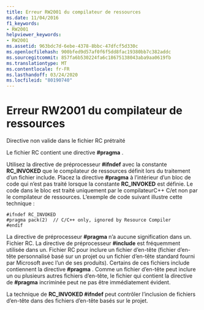 ```yaml
---
title: Erreur RW2001 du compilateur de ressources
ms.date: 11/04/2016
f1_keywords:
- RW2001
helpviewer_keywords:
- RW2001
ms.assetid: 963bdc7d-6ebe-4378-8bbc-47dfcf5d330c
ms.openlocfilehash: 900bfed9d57af0f6f5dd8fac19380bb7c382addc
ms.sourcegitcommit: 857fa6b530224fa6c18675138043aba9aa0619fb
ms.translationtype: MT
ms.contentlocale: fr-FR
ms.lasthandoff: 03/24/2020
ms.locfileid: "80190740"
---
```

# <a name="resource-compiler-error-rw2001"></a>Erreur RW2001 du compilateur de ressources

Directive non valide dans le fichier RC prétraité

Le fichier RC contient une directive **#pragma** .

Utilisez la directive de préprocesseur **#ifndef** avec la constante **RC_INVOKED** que le compilateur de ressources définit lors du traitement d’un fichier include. Placez la directive **#pragma** à l’intérieur d’un bloc de code qui n’est pas traité lorsque la constante **RC_INVOKED** est définie. Le code dans le bloc est traité uniquement par le compilateurC++ C/et non par le compilateur de ressources. L’exemple de code suivant illustre cette technique :

```
#ifndef RC_INVOKED
#pragma pack(2)  // C/C++ only, ignored by Resource Compiler
#endif
```

La directive de préprocesseur **#pragma** n’a aucune signification dans un. Fichier RC. La directive de préprocesseur **#include** est fréquemment utilisée dans un. Fichier RC pour inclure un fichier d’en-tête (fichier d’en-tête personnalisé basé sur un projet ou un fichier d’en-tête standard fourni par Microsoft avec l’un de ses produits). Certains de ces fichiers include contiennent la directive **#pragma** . Comme un fichier d’en-tête peut inclure un ou plusieurs autres fichiers d’en-tête, le fichier qui contient la directive de **#pragma** incriminée peut ne pas être immédiatement évident.

La technique de **RC_INVOKED #ifndef** peut contrôler l’inclusion de fichiers d’en-tête dans des fichiers d’en-tête basés sur le projet.
